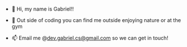 - 👋 Hi, my name is Gabriel!!

- 👀 Out side of coding you can find me outside enjoying nature or at the gym
- 📫 Email me @dev.gabriel.cs@gmail.com so we can get in touch! 

